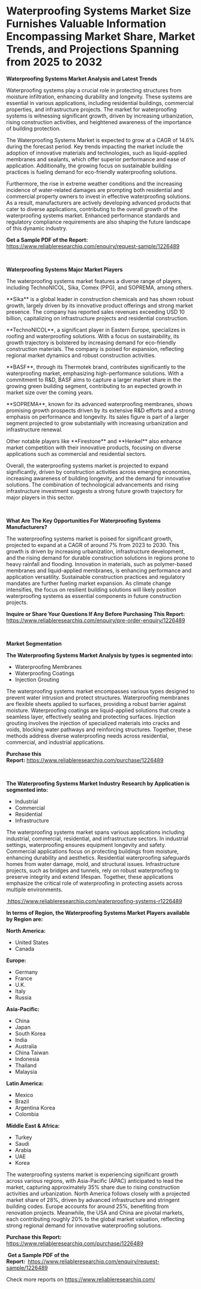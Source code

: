 <p><h1>Waterproofing Systems Market Size Furnishes Valuable Information Encompassing Market Share, Market Trends, and Projections Spanning from 2025 to 2032</h1></p><p><strong>Waterproofing Systems Market Analysis and Latest Trends</strong></p>
<p><p>Waterproofing systems play a crucial role in protecting structures from moisture infiltration, enhancing durability and longevity. These systems are essential in various applications, including residential buildings, commercial properties, and infrastructure projects. The market for waterproofing systems is witnessing significant growth, driven by increasing urbanization, rising construction activities, and heightened awareness of the importance of building protection.</p><p>The Waterproofing Systems Market is expected to grow at a CAGR of 14.6% during the forecast period. Key trends impacting the market include the adoption of innovative materials and technologies, such as liquid-applied membranes and sealants, which offer superior performance and ease of application. Additionally, the growing focus on sustainable building practices is fueling demand for eco-friendly waterproofing solutions. </p><p>Furthermore, the rise in extreme weather conditions and the increasing incidence of water-related damages are prompting both residential and commercial property owners to invest in effective waterproofing solutions. As a result, manufacturers are actively developing advanced products that cater to diverse applications, contributing to the overall growth of the waterproofing systems market. Enhanced performance standards and regulatory compliance requirements are also shaping the future landscape of this dynamic industry.</p></p>
<p><strong>Get a Sample PDF of the Report:&nbsp;</strong> <a href="https://www.reliableresearchiq.com/enquiry/request-sample/1226489?utm_campaign=2325&utm_medium=2&utm_source=Github&utm_content=ia&utm_term=01042025&utm_id=waterproofing-systems">https://www.reliableresearchiq.com/enquiry/request-sample/1226489</a></p>
<p>&nbsp;</p>
<p><strong>Waterproofing Systems Major Market Players</strong></p>
<p><p>The waterproofing systems market features a diverse range of players, including TechnoNICOL, Sika, Comex (PPG), and SOPREMA, among others. </p><p>**Sika** is a global leader in construction chemicals and has shown robust growth, largely driven by its innovative product offerings and strong market presence. The company has reported sales revenues exceeding USD 10 billion, capitalizing on infrastructure projects and residential construction.</p><p>**TechnoNICOL**, a significant player in Eastern Europe, specializes in roofing and waterproofing solutions. With a focus on sustainability, its growth trajectory is bolstered by increasing demand for eco-friendly construction materials. The company is poised for expansion, reflecting regional market dynamics and robust construction activities.</p><p>**BASF**, through its Thermotek brand, contributes significantly to the waterproofing market, emphasizing high-performance solutions. With a commitment to R&D, BASF aims to capture a larger market share in the growing green building segment, contributing to an expected growth in market size over the coming years.</p><p>**SOPREMA**, known for its advanced waterproofing membranes, shows promising growth prospects driven by its extensive R&D efforts and a strong emphasis on performance and longevity. Its sales figure is part of a larger segment projected to grow substantially with increasing urbanization and infrastructure renewal.</p><p>Other notable players like **Firestone** and **Henkel** also enhance market competition with their innovative products, focusing on diverse applications such as commercial and residential sectors.</p><p>Overall, the waterproofing systems market is projected to expand significantly, driven by construction activities across emerging economies, increasing awareness of building longevity, and the demand for innovative solutions. The combination of technological advancements and rising infrastructure investment suggests a strong future growth trajectory for major players in this sector.</p></p>
<p>&nbsp;</p>
<p><strong>What Are The Key Opportunities For Waterproofing Systems Manufacturers?</strong></p>
<p><p>The waterproofing systems market is poised for significant growth, projected to expand at a CAGR of around 7% from 2023 to 2030. This growth is driven by increasing urbanization, infrastructure development, and the rising demand for durable construction solutions in regions prone to heavy rainfall and flooding. Innovation in materials, such as polymer-based membranes and liquid-applied membranes, is enhancing performance and application versatility. Sustainable construction practices and regulatory mandates are further fueling market expansion. As climate change intensifies, the focus on resilient building solutions will likely position waterproofing systems as essential components in future construction projects.</p></p>
<p><strong>Inquire or Share Your Questions If Any Before Purchasing This Report:</strong> <a href="https://www.reliableresearchiq.com/enquiry/pre-order-enquiry/1226489?utm_campaign=2325&utm_medium=2&utm_source=Github&utm_content=ia&utm_term=01042025&utm_id=waterproofing-systems">https://www.reliableresearchiq.com/enquiry/pre-order-enquiry/1226489</a></p>
<p>&nbsp;</p>
<p><strong>Market Segmentation</strong></p>
<p><strong>The Waterproofing Systems Market Analysis by types is segmented into:</strong></p>
<p><ul><li>Waterproofing Membranes</li><li>Waterproofing Coatings</li><li>Injection Grouting</li></ul></p>
<p><p>The waterproofing systems market encompasses various types designed to prevent water intrusion and protect structures. Waterproofing membranes are flexible sheets applied to surfaces, providing a robust barrier against moisture. Waterproofing coatings are liquid-applied solutions that create a seamless layer, effectively sealing and protecting surfaces. Injection grouting involves the injection of specialized materials into cracks and voids, blocking water pathways and reinforcing structures. Together, these methods address diverse waterproofing needs across residential, commercial, and industrial applications.</p></p>
<p><strong>Purchase this Report:&nbsp;</strong><a href="https://www.reliableresearchiq.com/purchase/1226489?utm_campaign=2325&utm_medium=2&utm_source=Github&utm_content=ia&utm_term=01042025&utm_id=waterproofing-systems">https://www.reliableresearchiq.com/purchase/1226489</a></p>
<p>&nbsp;</p>
<p><strong>The Waterproofing Systems Market Industry Research by Application is segmented into:</strong></p>
<p><ul><li>Industrial</li><li>Commercial</li><li>Residential</li><li>Infrastructure</li></ul></p>
<p><p>The waterproofing systems market spans various applications including industrial, commercial, residential, and infrastructure sectors. In industrial settings, waterproofing ensures equipment longevity and safety. Commercial applications focus on protecting buildings from moisture, enhancing durability and aesthetics. Residential waterproofing safeguards homes from water damage, mold, and structural issues. Infrastructure projects, such as bridges and tunnels, rely on robust waterproofing to preserve integrity and extend lifespan. Together, these applications emphasize the critical role of waterproofing in protecting assets across multiple environments.</p></p>
<p><a href="https://www.reliableresearchiq.com/waterproofing-systems-r1226489?utm_campaign=2325&utm_medium=2&utm_source=Github&utm_content=ia&utm_term=01042025&utm_id=waterproofing-systems">&nbsp;https://www.reliableresearchiq.com/waterproofing-systems-r1226489</a></p>
<p><strong>In terms of Region, the Waterproofing Systems Market Players available by Region are:</strong></p>
<p>
    <p> <strong> North America: </strong>
        <ul>
            <li>United States</li>
            <li>Canada</li>
        </ul>
        </p> 
    <p> <strong> Europe: </strong>
        <ul>
            <li>Germany</li>
            <li>France</li>
            <li>U.K.</li>
            <li>Italy</li>
            <li>Russia</li>
        </ul>
        </p> 
    <p> <strong> Asia-Pacific: </strong>
        <ul>
            <li>China</li>
            <li>Japan</li>
            <li>South Korea</li>
            <li>India</li>
            <li>Australia</li>
            <li>China Taiwan</li>
            <li>Indonesia</li>
            <li>Thailand</li>
            <li>Malaysia</li>
        </ul>
        </p> 
    <p> <strong> Latin America: </strong>
        <ul>
            <li>Mexico</li>
            <li>Brazil</li>
            <li>Argentina Korea</li>
            <li>Colombia</li>
        </ul>
        </p> 
    <p> <strong> Middle East & Africa: </strong>
        <ul>
            <li>Turkey</li>
            <li>Saudi</li>
            <li>Arabia</li>
            <li>UAE</li>
            <li>Korea</li>
        </ul>
    </p>
    </p>
<p><p>The waterproofing systems market is experiencing significant growth across various regions, with Asia-Pacific (APAC) anticipated to lead the market, capturing approximately 35% share due to rising construction activities and urbanization. North America follows closely with a projected market share of 28%, driven by advanced infrastructure and stringent building codes. Europe accounts for around 25%, benefiting from renovation projects. Meanwhile, the USA and China are pivotal markets, each contributing roughly 20% to the global market valuation, reflecting strong regional demand for innovative waterproofing solutions.</p></p>
<p><strong>Purchase this Report: </strong><a href="https://www.reliableresearchiq.com/purchase/1226489?utm_campaign=2325&utm_medium=2&utm_source=Github&utm_content=ia&utm_term=01042025&utm_id=waterproofing-systems">https://www.reliableresearchiq.com/purchase/1226489</a></p>
<p>&nbsp;<strong>Get a Sample PDF of the Report:&nbsp;&nbsp;</strong><a href="https://www.reliableresearchiq.com/enquiry/request-sample/1226489?utm_campaign=2325&utm_medium=2&utm_source=Github&utm_content=ia&utm_term=01042025&utm_id=waterproofing-systems">https://www.reliableresearchiq.com/enquiry/request-sample/1226489</a></p>
<p><strong></strong></p>
<p>Check more reports on <a href="https://www.reliableresearchiq.com/?utm_campaign=2325&utm_medium=2&utm_source=Github&utm_content=ia&utm_term=01042025&utm_id=waterproofing-systems">https://www.reliableresearchiq.com/</a></p>